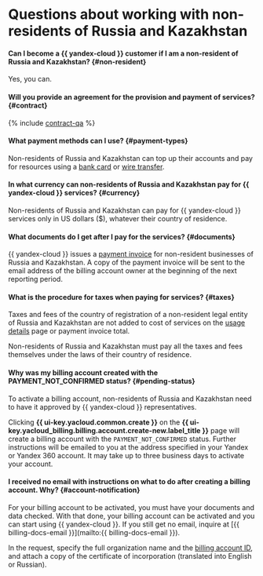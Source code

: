 # Questions about working with non-residents of Russia and Kazakhstan


#### Can I become a {{ yandex-cloud }} customer if I am a non-resident of Russia and Kazakhstan? {#non-resident}

Yes, you can.

#### Will you provide an agreement for the provision and payment of services? {#contract}

{% include [contract-qa](../../billing/_includes/contract-qa.md) %}

#### What payment methods can I use? {#payment-types}

Non-residents of Russia and Kazakhstan can top up their accounts and pay for resources using a [bank card](../../billing/payment/payment-methods-individual.md) or [wire transfer](../../billing/payment/payment-methods-business.md).

#### In what currency can non-residents of Russia and Kazakhstan pay for {{ yandex-cloud }} services? {#currency}

Non-residents of Russia and Kazakhstan can pay for {{ yandex-cloud }} services only in US dollars ($), whatever their country of residence.

#### What documents do I get after I pay for the services? {#documents}

{{ yandex-cloud }} issues a [payment invoice](../../billing/concepts/bill.md) for non-resident businesses of Russia and Kazakhstan. A copy of the payment invoice will be sent to the email address of the billing account owner at the beginning of the next reporting period.


#### What is the procedure for taxes when paying for services? {#taxes}

Taxes and fees of the country of registration of a non-resident legal entity of Russia and Kazakhstan are not added to cost of services on the [usage details](../../billing/operations/check-charges.md) page or payment invoice total.

Non-residents of Russia and Kazakhstan must pay all the taxes and fees themselves under the laws of their country of residence.

#### Why was my billing account created with the PAYMENT_NOT_CONFIRMED status? {#pending-status}

To activate a billing account, non-residents of Russia and Kazakhstan need to have it approved by {{ yandex-cloud }} representatives. 

Clicking **{{ ui-key.yacloud.common.create }}** on the **{{ ui-key.yacloud_billing.billing.account.create-new.label_title }}** page will create a billing account with the `PAYMENT_NOT_CONFIRMED` status. Further instructions will be emailed to you at the address specified in your Yandex or Yandex 360 account. It may take up to three business days to activate your account.

#### I received no email with instructions on what to do after creating a billing account. Why? {#account-notification}

For your billing account to be activated, you must have your documents and data checked. With that done, your billing account can be activated and you can start using {{ yandex-cloud }}.
If you still get no email, inquire at [{{ billing-docs-email }}](mailto:{{ billing-docs-email }}).

In the request, specify the full organization name and the [billing account ID](../../billing/concepts/billing-account.md#billing-account-id), and attach a copy of the certificate of incorporation (translated into English or Russian).